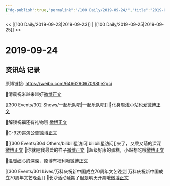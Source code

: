 ```yaml
---
{"dg-publish":true,"permalink":"/100 Daily/2019-09-24/","title":"2019-09-24","created":"2023-03-29T13:50:32.175+08:00","updated":"2023-03-29T13:51:53.716+08:00"}
---
```



<< [[100 Daily/2019-09-23\|2019-09-23]] | [[100 Daily/2019-09-25\|2019-09-25]] >>

# 2019-09-24

## 资讯站 记录

原博链接: https://weibo.com/6466290670/I8tje2gci

🌸清晨祝米越来越好[微博正文](https://m.weibo.cn/6466290670/4419976330725716)

[[300 Events/302 Shows/一起乐队吧\|一起乐队吧]]
🌸化身周浅小站也爱[微博正文](https://m.weibo.cn/6466290670/4420024808647906)

🌸解锁祝福还有礼物哦
[微博正文](https://m.weibo.cn/6466290670/4420040478616727)

🌸C-929巡演公告[微博正文](https://m.weibo.cn/6466290670/4420041217404012)

🌸[[300 Events/304 Others/bilibili星访问\|bilibili星访问]]来了，又乖又萌的深深[微博正文](https://m.weibo.cn/6466290670/4420062020261511)
🌸你就是我最爱的样子[微博正文](https://m.weibo.cn/6466290670/4420132594164946)
🌸超级好康的蛋糕，小站想吃哦[微博正文](https://m.weibo.cn/6466290670/4420181402705337)

🌸温暖细心的深深，原博有福利哦[微博正文](https://m.weibo.cn/6466290670/4420111731188687)

[[300 Events/301 Lives/万科庆祝新中国成立70周年文艺晚会\|万科庆祝新中国成立70周年文艺晚会]]
🌸长沙活动延期了但是明天开票哦[微博正文](https://m.weibo.cn/6466290670/4420188268856553)
